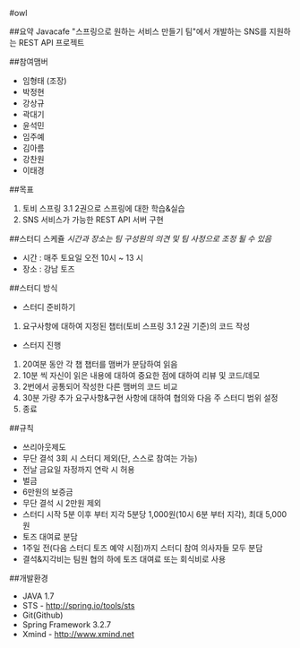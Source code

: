 #owl

##요약
Javacafe "스프링으로 원하는 서비스 만들기 팀"에서 개발하는 SNS를 지원하는 REST API 프로젝트

##참여맴버
- 임형태 (조장)
- 박정현
- 강상규
- 곽대기
- 윤석민
- 임주예
- 김아름
- 강찬원
- 이태경

##목표
1. 토비 스프링 3.1 2권으로 스프링에 대한 학습&실습
2. SNS 서비스가 가능한 REST API 서버 구현

##스터디 스케쥴
_시간과 장소는 팀 구성원의 의견 및 팀 사정으로 조정 될 수 있음_
- 시간 : 매주 토요일 오전 10시 ~ 13 시
- 장소 : 강남 토즈

##스터디 방식
- 스터디 준비하기
 1. 요구사항에 대하여 지정된 챕터(토비 스프링 3.1 2권 기준)의 코드 작성
- 스터지 진행
 1. 20여분 동안 각 챕 챕터를 맴버가 분담하여 읽음
 2. 10분 씩 자신이 읽은 내용에 대하여 중요한 점에 대하여 리뷰 및 코드/데모
 3. 2번에서 공통되어 작성한 다른 맴버의 코드 비교
 4. 30분 가량 추가 요구사항&구현 사항에 대하여 협의와 다음 주 스터디 범위 설정
 5. 종료

##규칙
- 쓰리아웃제도
 - 무단 결석 3회 시 스터디 제외(단, 스스로 참여는 가능)
 - 전날 금요일 자정까지 연락 시 허용
- 벌금
 - 6만원의 보증금 
 - 무단 결석 시 2만원 제외
 - 스터디 시작 5분 이후 부터 지각 5분당 1,000원(10시 6분 부터 지각), 최대 5,000원
- 토즈 대여료 분담
 - 1주일 전(다음 스터디 토즈 예약 시점)까지 스터디 참여 의사자들 모두 분담
- 결석&지각비는 팀원 협의 하에 토즈 대여료 또는 회식비로 사용

##개발환경
- JAVA 1.7
- STS - http://spring.io/tools/sts
- Git(Github)
- Spring Framework 3.2.7
- Xmind - http://www.xmind.net